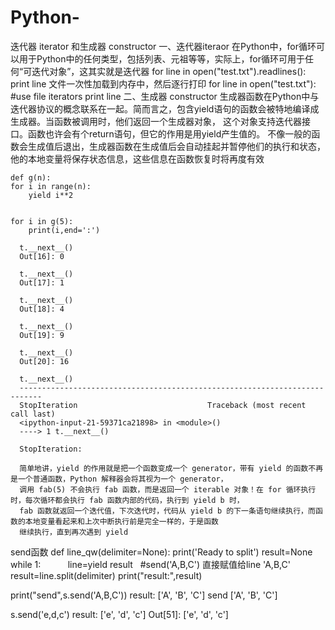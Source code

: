 # Python-
迭代器 iterator 和生成器 constructor
一、迭代器iteraor
  在Python中，for循环可以用于Python中的任何类型，包括列表、元祖等等，实际上，for循环可用于任何“可迭代对象”，这其实就是迭代器
  for line in open("test.txt").readlines():
    print line
  文件一次性加载到内存中，然后逐行打印
  for line in open("test.txt"):   #use file iterators
    print line
二、生成器 constructor
    生成器函数在Python中与迭代器协议的概念联系在一起。简而言之，包含yield语句的函数会被特地编译成生成器。当函数被调用时，他们返回一个生成器对象，
    这个对象支持迭代器接口。函数也许会有个return语句，但它的作用是用yield产生值的。
    不像一般的函数会生成值后退出，生成器函数在生成值后会自动挂起并暂停他们的执行和状态，他的本地变量将保存状态信息，这些信息在函数恢复时将再度有效
    
    def g(n):
    for i in range(n):
        yield i**2
        

    for i in g(5):
        print(i,end=':')
      
      t.__next__()
      Out[16]: 0

      t.__next__()
      Out[17]: 1

      t.__next__()
      Out[18]: 4

      t.__next__()
      Out[19]: 9

      t.__next__()
      Out[20]: 16

      t.__next__()
      ---------------------------------------------------------------------------
      StopIteration                             Traceback (most recent call last)
      <ipython-input-21-59371ca21898> in <module>()
      ----> 1 t.__next__()

      StopIteration: 

      简单地讲，yield 的作用就是把一个函数变成一个 generator，带有 yield 的函数不再是一个普通函数，Python 解释器会将其视为一个 generator，
      调用 fab(5) 不会执行 fab 函数，而是返回一个 iterable 对象！在 for 循环执行时，每次循环都会执行 fab 函数内部的代码，执行到 yield b 时，
      fab 函数就返回一个迭代值，下次迭代时，代码从 yield b 的下一条语句继续执行，而函数的本地变量看起来和上次中断执行前是完全一样的，于是函数
      继续执行，直到再次遇到 yield
send函数
    def line_qw(delimiter=None):
        print('Ready to split')
        result=None
        while 1:
            line=yield result   #send('A,B,C') 直接赋值给line  'A,B,C'
            result=line.split(delimiter)
            print("result:",result)
        
print("send",s.send('A,B,C'))
result: ['A', 'B', 'C']
send ['A', 'B', 'C']

s.send('e,d,c')
result: ['e', 'd', 'c']
Out[51]: ['e', 'd', 'c']
